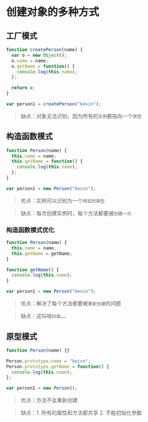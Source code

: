 # 创建对象的多种方式

## 工厂模式

```js
function createPerson(name) {
  var o = new Object();
  o.name = name;
  o.getName = function() {
    console.log(this.name);
  };

  return o;
}

var person1 = createPerson("kevin");
```

> 缺点：对象无法识别，因为所有的`实例`都指向一个`原型`

## 构造函数模式

```js
function Person(name) {
  this.name = name;
  this.getName = function() {
    console.log(this.name);
  };
}

var person1 = new Person("kevin");
```

> 优点：实例可以识别为一个`特定的类型`

> 缺点：每次创建实例时，每个方法都要被`创建一次`

### 构造函数模式优化

```js
function Person(name) {
  this.name = name;
  this.getName = getName;
}

function getName() {
  console.log(this.name);
}

var person1 = new Person("kevin");
```

> 优点：解决了每个方法都要被`重新创建`的问题

> 缺点：这叫啥`封装……`

## 原型模式

```js
function Person(name) {}

Person.prototype.name = "keivn";
Person.prototype.getName = function() {
  console.log(this.name);
};

var person1 = new Person();
```

> 优点：方法不会重新创建

> 缺点：1. 所有的属性和方法都共享 2. 不能初始化参数
